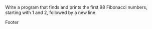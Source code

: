 Write a program that finds and prints the first 98 Fibonacci numbers, starting with 1 and 2, followed by a new line.

Footer

